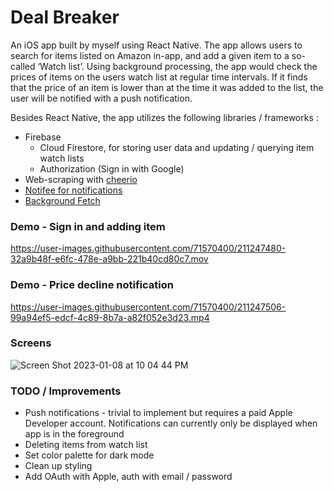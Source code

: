 # Deal Breaker

An iOS app built by myself using React Native. The app allows users to search for items listed on Amazon in-app, and add a given item to a so-called ‘Watch list’. Using background processing, the app would check the prices of items on the users watch list at regular time intervals. If it finds that the price of an item is lower than at the time it was added to the list, the user will be notified with a push notification.

Besides React Native, the app utilizes the following libraries / frameworks :

- Firebase
    - Cloud Firestore, for storing user data and updating / querying item watch lists
    - Authorization (Sign in with Google)
- Web-scraping with [cheerio](https://github.com/oyyd/cheerio-without-node-native)
- [Notifee for notifications](https://notifee.app/react-native/docs/overview)
- [Background Fetch](https://github.com/transistorsoft/react-native-background-fetch)

### Demo - Sign in and adding item
https://user-images.githubusercontent.com/71570400/211247480-32a9b48f-e6fc-478e-a9bb-221b40cd80c7.mov

### Demo - Price decline notification
https://user-images.githubusercontent.com/71570400/211247506-99a94ef5-edcf-4c89-8b7a-a82f052e3d23.mp4

### Screens
![Screen Shot 2023-01-08 at 10 04 44 PM](https://user-images.githubusercontent.com/71570400/211248988-78d09d02-070e-4568-acad-8e8f97e9af1f.png)

### TODO / Improvements

- Push notifications - trivial to implement but requires a paid Apple Developer account. Notifications can currently only be displayed when app is in the foreground
- Deleting items from watch list
- Set color palette for dark mode
- Clean up styling
- Add OAuth with Apple, auth with email / password

